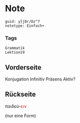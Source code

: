 # Note
```
guid: y}j0r/Dz^7
notetype: Einfach+
```

### Tags
```
Grammatik
Lektion19
```

## Vorderseite
Konjugation Infinitiv Präsens Aktiv?

## Rückseite
παιδεύ-<font color="#ff0000">ειν</font><div>(nur eine Form)<font color="#ff0000">
</font></div>
